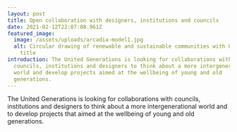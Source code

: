 ```yaml
---
layout: post
title: Open collaboration with designers, institutions and councils
date: 2021-02-12T22:07:08.961Z
featured_image:
  image: /assets/uploads/arcadia-model1.jpg
  alt: Circular drawing of renewable and sustainable communities with Open Call
    title
introduction: The United Generations is looking for collaborations with
  councils, institutions and designers to think about a more intergenerational
  world and develop projects aimed at the wellbeing of young and old
  generations.
---
```

The United Generations is looking for collaborations with councils, institutions and designers to think about a more intergenerational world and to develop projects that aimed at the wellbeing of young and old generations.